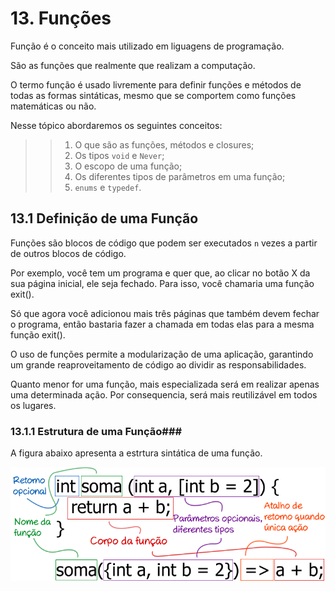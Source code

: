 # 13. Funções #
>
Função é o conceito mais utilizado em liguagens de programação. 
>
>
São as funções que realmente que realizam a computação.  
>
>
 O termo função é usado livremente para definir funções e métodos de todas as 
 formas sintáticas, mesmo que se comportem como funções matemáticas ou não.
>
>
Nesse tópico abordaremos os seguintes conceitos:
>
>>1. O que são as funções, métodos e closures;
>>2. Os tipos `void` e `Never`;
>>3. O escopo de uma função;
>>4. Os diferentes tipos de parâmetros em uma função;
>>5. `enums` e `typedef`.
>

## 13.1 Definição de uma Função ##
>
Funções são blocos de código que podem ser executados `n` vezes a partir de outros
blocos de código. 
>
Por exemplo, você tem um programa e quer que, ao clicar no botão X da sua página 
inicial, ele seja fechado. Para isso, você chamaria uma função exit(). 
>
Só que agora você adicionou mais três páginas que também devem fechar o programa, 
então bastaria fazer a chamada em todas elas para a mesma função exit().
>
>
O uso de funções permite a modularização de uma aplicação, garantindo um grande 
reaproveitamento de código ao dividir as responsabilidades. 
>
>
Quanto menor for uma função, mais especializada será em realizar apenas uma 
determinada ação. Por consequencia, será mais reutilizável em todos os lugares.
>

### 13.1.1 Estrutura de uma Função###
>
A figura abaixo apresenta a estrtura sintática de uma função.
>
>
![Estrutura de uma função.](/98-figuras/13-funcoes/estrutura_funcao.png "Estrura de uma função.")
>
